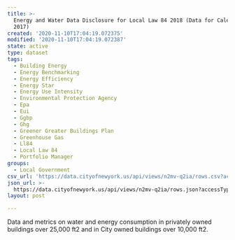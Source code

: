 ```yaml
---
title: >-
  Energy and Water Data Disclosure for Local Law 84 2018 (Data for Calendar Year
  2017)
created: '2020-11-10T17:04:19.072375'
modified: '2020-11-10T17:04:19.072387'
state: active
type: dataset
tags:
  - Building Energy
  - Energy Benchmarking
  - Energy Efficiency
  - Energy Star
  - Energy Use Intensity
  - Environmental Protection Agency
  - Epa
  - Eui
  - Ggbp
  - Ghg
  - Greener Greater Buildings Plan
  - Greenhouse Gas
  - Ll84
  - Local Law 84
  - Portfolio Manager
groups:
  - Local Government
csv_url: 'https://data.cityofnewyork.us/api/views/n2mv-q2ia/rows.csv?accessType=DOWNLOAD'
json_url: >-
  https://data.cityofnewyork.us/api/views/n2mv-q2ia/rows.json?accessType=DOWNLOAD
layout: post

---
```

Data and metrics on water and energy consumption in privately owned buildings over 25,000 ft2 and in City owned buildings over 10,000 ft2.
